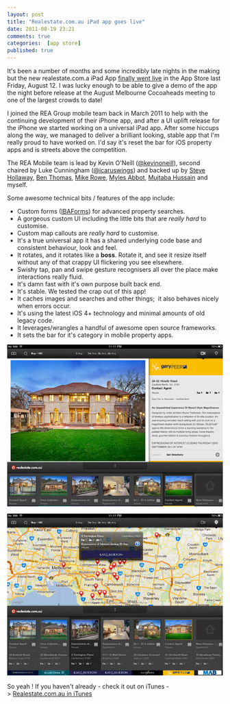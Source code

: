 ```yaml
---
layout: post
title: "Realestate.com.au iPad app goes live"
date: 2011-08-19 23:21
comments: true
categories:  [app store]
published: true
---
```


It's been a number of months and some incredibly late nights in the making but the new realestate.com.a iPad App [finally went live][1] in the App Store last Friday, August 12. I was lucky enough to be able to give a demo of the app the night before release at the August Melbourne Cocoaheads meeting to one of the largest crowds to date!

I joined the REA Group mobile team back in March 2011 to help with the continuing development of their iPhone app, and after a UI uplift release for the iPhone we started working on a universal iPad app. After some hiccups along the way, we managed to deliver a brilliant looking, stable app that I'm really proud to have worked on. I'd say it's reset the bar for iOS property apps and is streets above the competition.

The REA Mobile team is lead by Kevin O'Neill ([@kevinoneill][2]), second chaired by Luke Cunningham ([@icaruswings][3]) and backed up by [Steve Hollaway][4], [Ben Thomas][5], [Mike Rowe][6], [Myles Abbot][7], [Mujtaba Hussain][8] and myself.

Some awesome technical bits / features of the app include:

 * Custom forms ([IBAForms][9]) for advanced property searches.
 * A gorgeous custom UI including the little bits that are *really hard* to customise.
 * Custom map callouts are *really hard* to customise.
 * It's a true universal app it has a shared underlying code base and consistent behaviour, look and feel.
 * It rotates, and it rotates like a **boss**. Rotate it, and see it resize itself without any of that crappy UI flickering you see  elsewhere. 
 * Swishy tap, pan and swipe gesture recognisers all over the place make interactions really fluid.
 * It's damn fast with it's own purpose built back end.
 * It's stable. We tested the crap out of this app!
 * It caches images and searches and other things;  it also behaves nicely when errors occur.
 * It's using the latest iOS 4+ technology and minimal amounts of old legacy code.
 * It leverages/wrangles a handful of awesome open source frameworks.
 * It sets the bar for it's category in mobile property apps.


![The realestate.com.au iPad app &quot;Money Shot&quot; as we call it.](/images/RealestateiPadApp1.jpg)

![Custom callouts are one of the hard things to customise](/images/RealestateiPadApp2.jpg)

So yeah ! If you haven't already - check it out on iTunes -&gt; [Realestate.com.au in iTunes][10]

[1]:http://twitter.com/realestate_au/status/101906666685079552 "Realestate.com.au Twitter feed announces iPad app on the iTunes Store"
[2]:http://twitter.com/kevinoneill "Kevin O'neill on Twitter"
[3]:http://twitter.com/icaruswings "Luke Cunningham on Twitter"
[4]:http://twitter.com/impurist "Steve Hollaway on Twitter"
[5]:http://twitter.com/PHATRS "Ben Thomas on Twitter"
[6]:http://twitter.com/mrowe "Mike Rowe on Twitter"
[7]:http://twitter.com/molescat "Myles Abbot on Twitter"
[8]:http://blog.mujtabahussain.net "Mujtaba Hussain's Website"
[9]:https://github.com/ittybittydude/IBAForms "IBAForms Open Source Project on Git Hub"
[10]:http://itunes.apple.com/au/app/realestate.com.au-australias/id404667893?mt=8 "realestate.com.au on the App Store"
